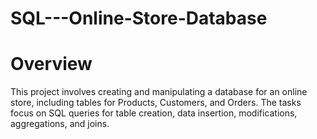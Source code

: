 # SQL---Online-Store-Database

# Overview
This project involves creating and manipulating a database for an online store, including tables for Products, Customers, and Orders. The tasks focus on SQL queries for table creation, data insertion, modifications, aggregations, and joins.
